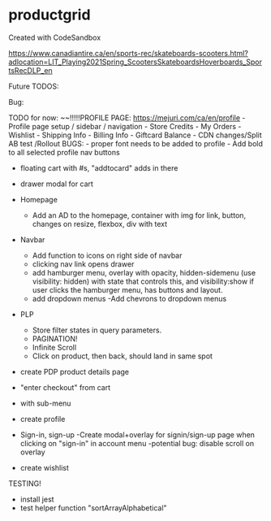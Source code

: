# productgrid

Created with CodeSandbox

https://www.canadiantire.ca/en/sports-rec/skateboards-scooters.html?adlocation=LIT_Playing2021Spring_ScootersSkateboardsHoverboards_SportsRecDLP_en

Future TODOS:

Bug:

TODO for now:
~~!!!!!PROFILE PAGE:
https://mejuri.com/ca/en/profile - Profile page setup / sidebar / navigation - Store Credits - My Orders - Wishlist - Shipping Info - Billing Info - Giftcard Balance - CDN changes/Split AB test /Rollout
BUGS: - proper font needs to be added to profile - Add bold to all selected profile nav buttons

- floating cart with #s, "addtocard" adds in there
- drawer modal for cart

- Homepage
  - Add an AD to the homepage, container with img <a> for link, button, changes on resize, flexbox, div with text
- Navbar
  - Add function to icons on right side of navbar
  - clicking nav link opens drawer
  - add hamburger menu, overlay with opacity, hidden-sidemenu (use visibility: hidden) with state that controls this, and visibility:show if user clicks the hamburger menu, has buttons and layout.
  - add dropdown menus
    -Add chevrons to dropdown menus
- PLP
  - Store filter states in query parameters.
  - PAGINATION!
  - Infinite Scroll
  - Click on product, then back, should land in same spot
- create PDP product details page
- "enter checkout" from cart

- with sub-menu
- create profile
- Sign-in, sign-up
  -Create modal+overlay for signin/sign-up page when clicking on "sign-in" in account menu
  -potential bug: disable scroll on overlay
- create wishlist

TESTING!

- install jest
- test helper function "sortArrayAlphabetical"
